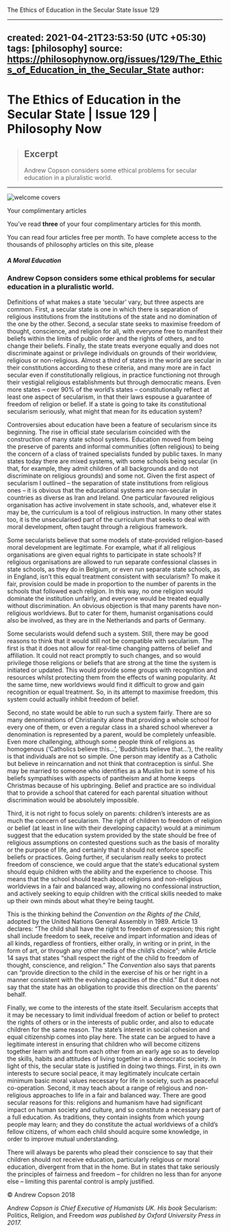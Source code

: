 The Ethics of Education in the Secular State  Issue 129

---
created: 2021-04-21T23:53:50 (UTC +05:30)
tags: [philosophy]
source: https://philosophynow.org/issues/129/The_Ethics_of_Education_in_the_Secular_State
author: 
---

# The Ethics of Education in the Secular State | Issue 129 | Philosophy Now

> ## Excerpt
> Andrew Copson considers some ethical problems for secular education in a pluralistic world.

---
![welcome covers](../_resources/10c41c9f41e34df0b3d1562b2a61e5c4.png)

Your complimentary articles

You’ve read **three** of your four complimentary articles for this month.

You can read four articles free per month. To have complete access to the thousands of philosophy articles on this site, please

##### A Moral Education

### **Andrew Copson** considers some ethical problems for secular education in a pluralistic world.

Definitions of what makes a state ‘secular’ vary, but three aspects are common. First, a secular state is one in which there is separation of religious institutions from the institutions of the state and no domination of the one by the other. Second, a secular state seeks to maximise freedom of thought, conscience, and religion for all, with everyone free to manifest their beliefs within the limits of public order and the rights of others, and to change their beliefs. Finally, the state treats everyone equally and does not discriminate against or privilege individuals on grounds of their worldview, religious or non-religious. Almost a third of states in the world are secular in their constitutions according to these criteria, and many more are in fact secular even if constitutionally religious, in practice functioning not through their vestigial religious establishments but through democratic means. Even more states – over 90% of the world’s states – constitutionally reflect at least one aspect of secularism, in that their laws espouse a guarantee of freedom of religion or belief. If a state is going to take its constitutional secularism seriously, what might that mean for its education system?

Controversies about education have been a feature of secularism since its beginning. The rise in official state secularism coincided with the construction of many state school systems. Education moved from being the preserve of parents and informal communities (often religious) to being the concern of a class of trained specialists funded by public taxes. In many states today there are mixed systems, with some schools being secular (in that, for example, they admit children of all backgrounds and do not discriminate on religious grounds) and some not. Given the first aspect of secularism I outlined – the separation of state institutions from religious ones – it is obvious that the educational systems are non-secular in countries as diverse as Iran and Ireland. One particular favoured religious organisation has active involvement in state schools, and, whatever else it may be, the curriculum is a tool of religious instruction. In many other states too, it is the unsecularised part of the curriculum that seeks to deal with moral development, often taught through a religious framework.

Some secularists believe that some models of state-provided religion-based moral development are legitimate. For example, what if all religious organisations are given equal rights to participate in state schools? If religious organisations are allowed to run separate confessional classes in state schools, as they do in Belgium, or even run separate state schools, as in England, isn’t this equal treatment consistent with secularism? To make it fair, provision could be made in proportion to the number of parents in the schools that followed each religion. In this way, no one religion would dominate the institution unfairly, and everyone would be treated equally without discrimination. An obvious objection is that many parents have non-religious worldviews. But to cater for them, humanist organisations could also be involved, as they are in the Netherlands and parts of Germany.

Some secularists would defend such a system. Still, there may be good reasons to think that it would still not be compatible with secularism. The first is that it does not allow for real-time changing patterns of belief and affiliation. It could not react promptly to such changes, and so would privilege those religions or beliefs that are strong at the time the system is initiated or updated. This would provide some groups with recognition and resources whilst protecting them from the effects of waning popularity. At the same time, new worldviews would find it difficult to grow and gain recognition or equal treatment. So, in its attempt to maximise freedom, this system could actually inhibit freedom of belief.

Second, no state would be able to run such a system fairly. There are so many denominations of Christianity alone that providing a whole school for every one of them, or even a regular class in a shared school wherever a denomination is represented by a parent, would be completely unfeasible. Even more challenging, although some people think of religions as homogenous (‘Catholics believe this…’, ‘Buddhists believe that…’), the reality is that individuals are not so simple. One person may identify as a Catholic but believe in reincarnation and not think that contraception is sinful. She may be married to someone who identifies as a Muslim but in some of his beliefs sympathises with aspects of pantheism and at home keeps Christmas because of his upbringing. Belief and practice are so individual that to provide a school that catered for each parental situation without discrimination would be absolutely impossible.

Third, it is not right to focus solely on parents: children’s interests are as much the concern of secularism. The right of children to freedom of religion or belief (at least in line with their developing capacity) would at a minimum suggest that the education system provided by the state should be free of religious assumptions on contested questions such as the basis of morality or the purpose of life, and certainly that it should not enforce specific beliefs or practices. Going further, if secularism really seeks to protect freedom of conscience, we could argue that the state’s educational system should equip children with the ability and the experience to choose. This means that the school should teach about religions and non-religious worldviews in a fair and balanced way, allowing no confessional instruction, and actively seeking to equip children with the critical skills needed to make up their own minds about what they’re being taught.

This is the thinking behind the *Convention on the Rights of the Child*, adopted by the United Nations General Assembly in 1989. Article 13 declares: “The child shall have the right to freedom of expression; this right shall include freedom to seek, receive and impart information and ideas of all kinds, regardless of frontiers, either orally, in writing or in print, in the form of art, or through any other media of the child’s choice”; while Article 14 says that states “shall respect the right of the child to freedom of thought, conscience, and religion.” The *Convention* also says that parents can “provide direction to the child in the exercise of his or her right in a manner consistent with the evolving capacities of the child.” But it does not say that the state has an obligation to provide this direction on the parents’ behalf.

Finally, we come to the interests of the state itself. Secularism accepts that it may be necessary to limit individual freedom of action or belief to protect the rights of others or in the interests of public order, and also to educate children for the same reason. The state’s interest in social cohesion and equal citizenship comes into play here. The state can be argued to have a legitimate interest in ensuring that children who will become citizens together learn with and from each other from an early age so as to develop the skills, habits and attitudes of living together in a democratic society. In light of this, the secular state is justified in doing two things. First, in its own interests to secure social peace, it may legitimately inculcate certain minimum basic moral values necessary for life in society, such as peaceful co-operation. Second, it may teach about a range of religious and non-religious approaches to life in a fair and balanced way. There are good secular reasons for this: religions and humanism have had significant impact on human society and culture, and so constitute a necessary part of a full education. As traditions, they contain insights from which young people may learn; and they do constitute the actual worldviews of a child’s fellow citizens, of whom each child should acquire some knowledge, in order to improve mutual understanding.

There will always be parents who plead their conscience to say that their children should not receive education, particularly religious or moral education, divergent from that in the home. But in states that take seriously the principles of fairness and freedom – for children no less than for anyone else – limiting this parental control is amply justified.

© Andrew Copson 2018

*Andrew Copson is Chief Executive of Humanists UK. His book* Secularism: Politics, Religion, and Freedom *was published by Oxford University Press in 2017.*
